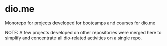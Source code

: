 # dio.me
Monorepo for projects developed for bootcamps and courses for dio.me

NOTE: A few projects developed on other repositories were merged here to simplify and concentrate all dio-related activities on a single repo.
